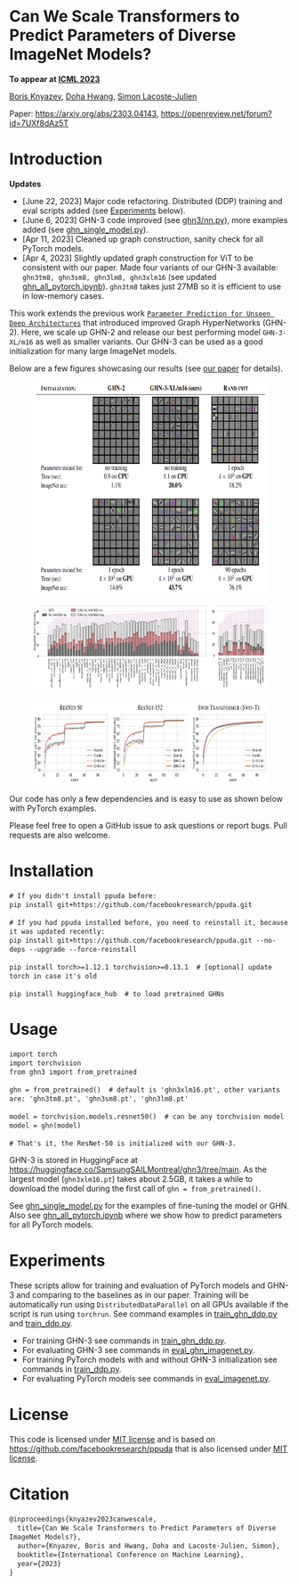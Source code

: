 
# Can We Scale Transformers to Predict Parameters of Diverse ImageNet Models?

**To appear at [ICML 2023](https://icml.cc/virtual/2023/poster/24569)**

[Boris Knyazev](http://bknyaz.github.io/), [Doha Hwang](https://mila.quebec/en/person/doha-hwang/), [Simon Lacoste-Julien](http://www.iro.umontreal.ca/~slacoste/)

Paper: https://arxiv.org/abs/2303.04143, https://openreview.net/forum?id=7UXf8dAz5T

# Introduction

**Updates**

- [June 22, 2023] Major code refactoring. Distributed (DDP) training and eval scripts added (see [Experiments](#experiments) below).
- [June 6, 2023] GHN-3 code improved (see [ghn3/nn.py](ghn3/nn.py)), more examples added (see [ghn_single_model.py](examples/ghn_single_model.py)).
- [Apr 11, 2023] Cleaned up graph construction, sanity check for all PyTorch models.
- [Apr 4, 2023] Slightly updated graph construction for ViT to be consistent with our paper. 
Made four variants of our GHN-3 available: `ghn3tm8, ghn3sm8, ghn3lm8, ghn3xlm16` (see updated [ghn_all_pytorch.ipynb](examples/ghn_all_pytorch.ipynb)).
`ghn3tm8` takes just 27MB so it is efficient to use in low-memory cases.
 

This work extends the previous work [`Parameter Prediction for Unseen Deep Architectures`](https://github.com/facebookresearch/ppuda/) that introduced improved Graph HyperNetworks (GHN-2).
Here, we scale up GHN-2 and release our best performing model `GHN-3-XL/m16` as well as smaller variants. 
Our GHN-3 can be used as a good initialization for many large ImageNet models. 

Below are a few figures showcasing our results (see [our paper](https://arxiv.org/abs/2303.04143) for details).


<figure> <img src="figs/fig1.png" height="380"></figure>

<figure> <img src="figs/fig4.png" height="160"></figure>

<figure> <img src="figs/fig6.png" height="150"></figure>


Our code has only a few dependencies and is easy to use as shown below with PyTorch examples.

Please feel free to open a GitHub issue to ask questions or report bugs. 
Pull requests are also welcome.

# Installation

```
# If you didn't install ppuda before:
pip install git+https://github.com/facebookresearch/ppuda.git

# If you had ppuda installed before, you need to reinstall it, because it was updated recently:
pip install git+https://github.com/facebookresearch/ppuda.git --no-deps --upgrade --force-reinstall

pip install torch>=1.12.1 torchvision>=0.13.1  # [optional] update torch in case it's old

pip install huggingface_hub  # to load pretrained GHNs

```

# Usage


```
import torch
import torchvision
from ghn3 import from_pretrained

ghn = from_pretrained()  # default is 'ghn3xlm16.pt', other variants are: 'ghn3tm8.pt', 'ghn3sm8.pt', 'ghn3lm8.pt'

model = torchvision.models.resnet50()  # can be any torchvision model
model = ghn(model)

# That's it, the ResNet-50 is initialized with our GHN-3.
```


GHN-3 is stored in HuggingFace at 
https://huggingface.co/SamsungSAILMontreal/ghn3/tree/main.
As the largest model (`ghn3xlm16.pt`) takes about 2.5GB, 
it takes a while to download the model during 
the first call of `ghn = from_pretrained()`.

See [ghn_single_model.py](examples/ghn_single_model.py) for the examples of fine-tuning the model or GHN.
Also see [ghn_all_pytorch.ipynb](examples/ghn_all_pytorch.ipynb) where we show how to predict parameters for all PyTorch models.

# Experiments

These scripts allow for training and evaluation of PyTorch models and GHN-3 and comparing to the baselines as in our paper.
Training will be automatically run using `DistributedDataParallel` on all GPUs available if the script is run using `torchrun`.
See command examples in [train_ghn_ddp.py](train_ghn_ddp.py) and [train_ddp.py](train_ddp.py).

- For training GHN-3 see commands in [train_ghn_ddp.py](train_ghn_ddp.py).
- For evaluating GHN-3 see commands in [eval_ghn_imagenet.py](eval_ghn_imagenet.py).
- For training PyTorch models with and without GHN-3 initialization see commands in [train_ddp.py](train_ddp.py).
- For evaluating PyTorch models see commands in [eval_imagenet.py](eval_imagenet.py).

# License

This code is licensed under [MIT license](LICENSE) and is based on
https://github.com/facebookresearch/ppuda that is also licensed under [MIT license](https://github.com/facebookresearch/ppuda/blob/main/LICENSE).

# Citation

```
@inproceedings{knyazev2023canwescale,
  title={Can We Scale Transformers to Predict Parameters of Diverse ImageNet Models?},
  author={Knyazev, Boris and Hwang, Doha and Lacoste-Julien, Simon},
  booktitle={International Conference on Machine Learning},
  year={2023}
}
```



